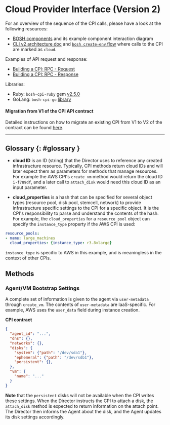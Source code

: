 # Cloud Provider Interface (Version 2)

For an overview of the sequence of the CPI calls, please have a look at the following resources:

- [BOSH components](bosh-components.md) and its example component interaction diagram
- [CLI v2 architecture doc](https://github.com/cloudfoundry/bosh-cli/blob/master/docs/architecture.md#deploy-command-flow) and [`bosh create-env` flow](https://github.com/cloudfoundry/bosh-init/blob/master/docs/init-cli-flow.png) where calls to the CPI are marked as `cloud`.

Examples of API request and response:

- [Building a CPI: RPC - Request](https://bosh.io/docs/build-cpi.html#request)
- [Building a CPI: RPC - Response](https://bosh.io/docs/build-cpi.html#response)


Libraries:

- Ruby: `bosh-cpi-ruby` gem [v2.5.0](https://github.com/cloudfoundry/bosh-cpi-ruby/releases/tag/v2.5.0)
- GoLang: `bosh-cpi-go` [library](https://github.com/cppforlife/bosh-cpi-go)

#### Migration from V1 of the CPI API contract

Detailed instructions on how to migrate an existing CPI from V1 to V2 of the contract can be found [here](v2-migration-guide.md).

---

## Glossary {: #glossary }

- **cloud ID** is an ID (string) that the Director uses to reference any created infrastructure resource. Typically, CPI methods return cloud IDs and will later expect them as parameters for methods that manage resources. For example the AWS CPI's `create_vm` method would return the cloud ID `i-f789df`, and a later call to `attach_disk` would need this cloud ID as an input parameter.

- **cloud_properties** is a hash that can be specified for several object types (resource pool, disk pool, stemcell, network) to provide infrastructure specific settings to the CPI for a specific object. It is the CPI's responsibility to parse and understand the contents of the hash. For example, the `cloud_properties` for a `resource_pool` object can specify the `instance_type` property if the AWS CPI is used:

```yaml
resource_pools:
- name: large_machines
  cloud_properties: {instance_type: r3.8xlarge}
```
`instance_type` is specific to AWS in this example, and is meaningless in the context of other CPIs.


## Methods

### Agent/VM Bootstrap Settings

A complete set of information is given to the agent via `user-metadata` through `create_vm`. The contents of `user-metadata` are IaaS-specific. For example, AWS uses the `user_data` field during instance creation.

**CPI contract**
```json
{
  "agent_id": "...",
  "dns": {},
  "networks": {},
  "disks": {
    "system": {"path": "/dev/sda1"},
    "ephemeral": {"path": "/dev/sdb1"},
    "persistent": {},
  },
  "vm": {
    "name": "..."
  }
}
```
**Note** that the `persistent` disks will not be available when the CPI writes these settings. When the Director instructs the CPI to attach a disk, the `attach_disk` method is expected to return information on the attach point. The Director then informs the Agent about the disk, and the Agent updates its disk settings accordingly.


